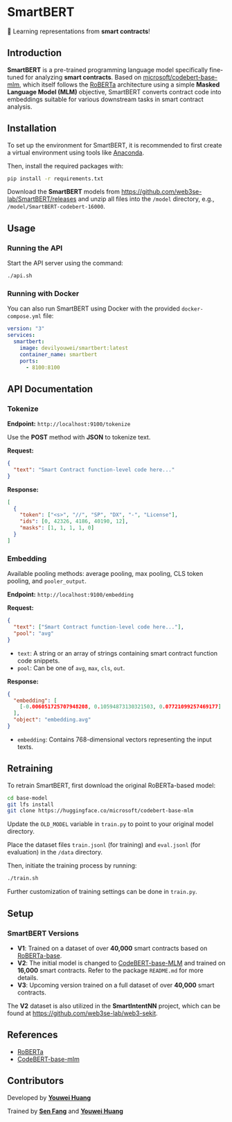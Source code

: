 # SmartBERT

🧐 Learning representations from **smart contracts**!

## Introduction

**SmartBERT** is a pre-trained programming language model specifically fine-tuned for analyzing **smart contracts**. Based on [microsoft/codebert-base-mlm](https://huggingface.co/microsoft/codebert-base-mlm), which itself follows the [RoBERTa](https://huggingface.co/facebook/roberta-base) architecture using a simple **Masked Language Model (MLM)** objective, SmartBERT converts contract code into embeddings suitable for various downstream tasks in smart contract analysis.

## Installation

To set up the environment for SmartBERT, it is recommended to first create a virtual environment using tools like [Anaconda](https://www.anaconda.com/).

Then, install the required packages with:

```bash
pip install -r requirements.txt
```

Download the **SmartBERT** models from <https://github.com/web3se-lab/SmartBERT/releases> and unzip all files into the `/model` directory, e.g., `/model/SmartBERT-codebert-16000`.

## Usage

### Running the API

Start the API server using the command:

```bash
./api.sh
```

### Running with Docker

You can also run SmartBERT using Docker with the provided `docker-compose.yml` file:

```yml
version: "3"
services:
  smartbert:
    image: devilyouwei/smartbert:latest
    container_name: smartbert
    ports:
      - 8100:8100
```

## API Documentation

### Tokenize

**Endpoint:** `http://localhost:9100/tokenize`

Use the **POST** method with **JSON** to tokenize text.

**Request:**

```json
{
  "text": "Smart Contract function-level code here..."
}
```

**Response:**

```json
[
  {
    "token": ["<s>", "//", "SP", "DX", "-", "License"],
    "ids": [0, 42326, 4186, 40190, 12],
    "masks": [1, 1, 1, 1, 0]
  }
]
```

### Embedding

Available pooling methods: average pooling, max pooling, CLS token pooling, and `pooler_output`.

**Endpoint:** `http://localhost:9100/embedding`

**Request:**

```json
{
  "text": ["Smart Contract function-level code here..."],
  "pool": "avg"
}
```

- `text`: A string or an array of strings containing smart contract function code snippets.
- `pool`: Can be one of `avg`, `max`, `cls`, `out`.

**Response:**

```json
{
  "embedding": [
    [-0.006051725707948208, 0.10594873130321503, 0.07721099257469177]
  ],
  "object": "embedding.avg"
}
```

- `embedding`: Contains 768-dimensional vectors representing the input texts.

## Retraining

To retrain SmartBERT, first download the original RoBERTa-based model:

```bash
cd base-model
git lfs install
git clone https://huggingface.co/microsoft/codebert-base-mlm
```

Update the `OLD_MODEL` variable in `train.py` to point to your original model directory.

Place the dataset files `train.jsonl` (for training) and `eval.jsonl` (for evaluation) in the `/data` directory.

Then, initiate the training process by running:

```bash
./train.sh
```

Further customization of training settings can be done in `train.py`.

## Setup

### SmartBERT Versions

- **V1**: Trained on a dataset of over **40,000** smart contracts based on [RoBERTa-base](https://huggingface.co/FacebookAI/roberta-base).
- **V2**: The initial model is changed to [CodeBERT-base-MLM](https://huggingface.co/microsoft/codebert-base-mlm) and trained on **16,000** smart contracts. Refer to the package `README.md` for more details.
- **V3**: Upcoming version trained on a full dataset of over **40,000** smart contracts.

The **V2** dataset is also utilized in the **SmartIntentNN** project, which can be found at <https://github.com/web3se-lab/web3-sekit>.

## References

- [RoBERTa](https://huggingface.co/facebook/roberta-base)
- [CodeBERT-base-mlm](https://huggingface.co/microsoft/codebert-base-mlm)

## Contributors

Developed by **[Youwei Huang](https://www.devil.ren)**

Trained by **[Sen Fang](https://github.com/TomasAndersonFang)** and **[Youwei Huang](https://www.devil.ren)**
